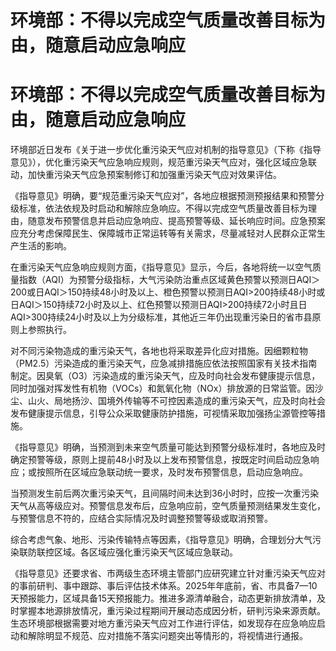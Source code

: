 # 环境部：不得以完成空气质量改善目标为由，随意启动应急响应

# 环境部：不得以完成空气质量改善目标为由，随意启动应急响应

环境部近日发布《关于进一步优化重污染天气应对机制的指导意见》（下称《指导意见》），优化重污染天气应急响应规则，规范重污染天气应对，强化区域应急联动，加快重污染天气应急预案制修订和加强重污染天气应对效果评估。

《指导意见》明确，要“规范重污染天气应对”，各地应根据预测预报结果和预警分级标准，依法依规及时启动和解除应急响应。不得以完成空气质量改善目标为理由，随意发布预警信息并启动应急响应、提高预警等级、延长响应时间。应急预案应充分考虑保障民生、保障城市正常运转等有关需求，尽量减轻对人民群众正常生产生活的影响。

在重污染天气应急响应规则方面，《指导意见》显示，今后，各地将统一以空气质量指数（AQI）为预警分级指标，大气污染防治重点区域黄色预警以预测日AQI＞200或日AQI＞150持续48小时及以上、橙色预警以预测日AQI>200持续48小时或日AQI＞150持续72小时及以上、红色预警以预测日AQI>200持续72小时且日AQI>300持续24小时及以上为分级标准，其他近三年仍出现重污染日的省市县原则上参照执行。

对不同污染物造成的重污染天气，各地也将采取差异化应对措施。因细颗粒物（PM2.5）污染造成的重污染天气，应急减排措施应依法按照国家有关技术指南制定。因臭氧（O3）污染造成的重污染天气，应及时向社会发布健康提示信息，同时加强对挥发性有机物（VOCs）和氮氧化物（NOx）排放源的日常监管。因沙尘、山火、局地扬沙、国境外传输等不可控因素造成的重污染天气，应及时向社会发布健康提示信息，引导公众采取健康防护措施，可视情采取加强扬尘源管控等措施。

《指导意见》明确，当预测到未来空气质量可能达到预警分级标准时，各地应及时确定预警等级，原则上提前48小时及以上发布预警信息，按既定时间启动应急响应；或按照所在区域应急联动统一要求，及时发布预警信息，启动应急响应。

当预测发生前后两次重污染天气，且间隔时间未达到36小时时，应按一次重污染天气从高等级应对。预警信息发布后，应急响应前，空气质量预测结果发生变化，与预警信息不符的，应结合实际情况及时调整预警等级或取消预警。

综合考虑气象、地形、污染传输特点等因素，《指导意见》明确，合理划分大气污染联防联控区域。各区域应强化重污染天气区域应急联动。

《指导意见》还要求省、市两级生态环境主管部门应研究建立针对重污染天气应对的事前研判、事中跟踪、事后评估技术体系。2025年年底前，省、市具备7—10天预报能力，区域具备15天预报能力。推进多源清单融合，动态更新排放清单，及时掌握本地源排放情况，重污染过程期间开展动态成因分析，研判污染来源贡献。生态环境部根据需要对地方重污染天气应对工作进行评估，如发现存在应急响应启动和解除明显不规范、应对措施不落实问题突出等情形的，将视情进行通报。

